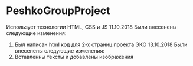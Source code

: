 # PeshkoGroupProject
Использует технологии HTML, CSS и JS
11.10.2018 Были внесенены следующие изменения:
1. Был написан html код для 2-х страниц проекта ЭКО
13.10.2018 Были внесенены следующие изменения:
1. Вставленны тексты и добавлены изображения
